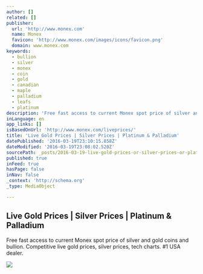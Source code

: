 ```yaml
---
author: []
related: []
publisher:
  url: 'http://www.monex.com'
  name: Monex
  favicon: 'http://www.monex.com/images/icons/favicon.png'
  domain: www.monex.com
keywords:
  - bullion
  - silver
  - monex
  - coin
  - gold
  - canadian
  - maple
  - palladium
  - leafs
  - platinum
description: 'Free fast access to current Monex spot price of silver and gold coins and bullion. Competitive live gold prices, silver prices, tech charts. #1 USA dealer.'
inLanguage: en
app_links: []
isBasedOnUrl: 'http://www.monex.com/liveprices/'
title: 'Live Gold Prices | Silver Prices | Platinum & Palladium'
datePublished: '2016-03-19T23:10:15.858Z'
dateModified: '2016-03-19T23:08:02.520Z'
sourcePath: _posts/2016-03-19-live-gold-prices-or-silver-prices-or-platinum-and-palladium.md
published: true
inFeed: true
hasPage: false
inNav: false
_context: 'http://schema.org'
_type: MediaObject

---
```

<article style=""><h1>Live Gold Prices | Silver Prices | Platinum &amp; Palladium</h1><p>Free fast access to current Monex spot price of silver and gold coins and bullion. Competitive live gold prices, silver prices, tech charts. #1 USA dealer.</p><img src="http://www.monex.com/images/free-pmr-weekly.jpg" /></article>